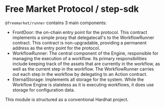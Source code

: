 # Free Market Protocol / step-sdk

`@freemarket/runner` contains 3 main components:

- FrontDoor: the on-chain entry point for the protocol. This contract implements a simple proxy that delegatecall's to the WorkflowRunner contract. This contract is non-upgradable, providing a permanent address as the entry point for the protocol.
- WorkflowRunner: The central component of the Engine, responsible for managing the execution of a workflow. Its primary responsibilities include keeping track of the assets that are currently in the workflow, as well as the current step in the workflow. The WorkflowRunner carries out each step in the workflow by delegating to an Action contract.
- EternalStorage: Implements all storage for the system. While the Workflow Engine is stateless as it is executing workflows, it does use storage for configuration data.

This module is structured as a conventional Hardhat project.
